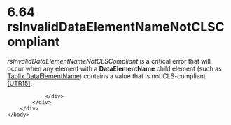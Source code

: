 <html dir="LTR" xmlns:mshelp="http://msdn.microsoft.com/mshelp" xmlns:ddue="http://ddue.schemas.microsoft.com/authoring/2003/5" xmlns:xlink="http://www.w3.org/1999/xlink" xmlns:tool="http://www.microsoft.com/tooltip">
    <head>
        <meta http-equiv="Content-Type" content="text/html; CHARSET=utf-8"></meta>
        <meta name="save" content="history"></meta>
        <title>6.64 rsInvalidDataElementNameNotCLSCompliant</title>
        <xml>
            <mshelp:toctitle title="6.64 rsInvalidDataElementNameNotCLSCompliant"></mshelp:toctitle>
            <mshelp:rltitle title="[MS-RDL]: rsInvalidDataElementNameNotCLSCompliant"></mshelp:rltitle>
            <mshelp:keyword index="A" term="0b5679a2-392a-4922-bda0-4dc93f5e5485"></mshelp:keyword>
            <mshelp:attr name="DCSext.ContentType" value="open specification"></mshelp:attr>
            <mshelp:attr name="AssetID" value="0b5679a2-392a-4922-bda0-4dc93f5e5485"></mshelp:attr>
            <mshelp:attr name="TopicType" value="kbRef"></mshelp:attr>
            <mshelp:attr name="DCSext.Title" value="[MS-RDL]: rsInvalidDataElementNameNotCLSCompliant" />
        </xml>
    </head>
    <body>
        <div id="header">
            <h1 class="heading">6.64 rsInvalidDataElementNameNotCLSCompliant</h1>
        </div>
        <div id="mainSection">
            <div id="mainBody">
                <div id="allHistory" class="saveHistory"></div>
                <div id="sectionSection0" class="section" name="collapseableSection">
                    

<p><i>rsInvalidDataElementNameNotCLSCompliant</i> is a critical
error that will occur when any element with a <b>DataElementName</b> child
element (such as <a href="edb39d77-5b58-460a-9c19-8649e47164c8.html">Tablix.DataElementName</a>)
contains a value that is not CLS-compliant <a href="https://go.microsoft.com/fwlink/?LinkId=147989">[UTR15]</a>.</p>


                </div>
            </div>
        </div>
    </body>
</html>